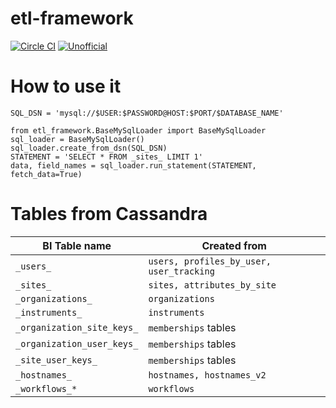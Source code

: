 # etl-framework

[![Circle CI](https://circleci.com/gh/pantheon-systems/etl-framework.svg?style=svg)](https://circleci.com/gh/pantheon-systems/etl-framework)
[![Unofficial](https://img.shields.io/badge/Pantheon-Unofficial-yellow?logo=pantheon&color=FFDC28)](https://pantheon.io/docs/oss-support-levels#unofficial)



How to use it
=============
```
SQL_DSN = 'mysql://$USER:$PASSWORD@HOST:$PORT/$DATABASE_NAME'

from etl_framework.BaseMySqlLoader import BaseMySqlLoader
sql_loader = BaseMySqlLoader()
sql_loader.create_from_dsn(SQL_DSN)
STATEMENT = 'SELECT * FROM _sites_ LIMIT 1'
data, field_names = sql_loader.run_statement(STATEMENT, fetch_data=True)
```

Tables from Cassandra
=====================
BI Table name  | Created from
------------- | -------------
`_users_` | `users, profiles_by_user, user_tracking`
`_sites_` | `sites, attributes_by_site`
`_organizations_` | `organizations`
`_instruments_` | `instruments`
`_organization_site_keys_` | `memberships` tables
`_organization_user_keys_` | `memberships` tables
`_site_user_keys_` | `memberships` tables
`_hostnames_` | `hostnames, hostnames_v2`
`_workflows_*` | `workflows`
